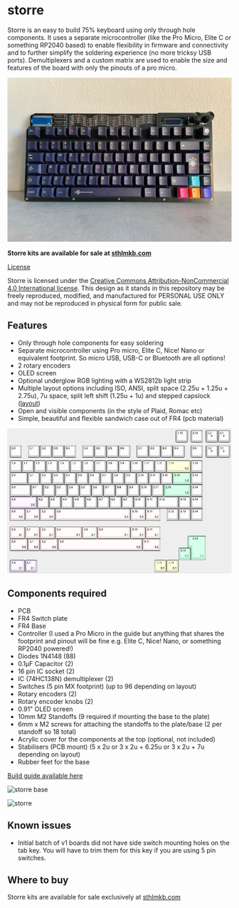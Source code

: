 # storre
Storre is an easy to build 75% keyboard using only through hole components. It uses a separate microcontroller (like the Pro Micro, Elite C or something RP2040 based) to enable flexibility in firmware and connectivity and to further simplify the soldering experience (no more tricksy USB ports). Demultiplexers and a custom matrix are used to enable the size and features of the board with only the pinouts of a pro micro. 

![storre](img/storre.jpeg "storre")

**Storre kits are available for sale at [sthlmkb.com](https://sthlmkb.com/shop/storre-keyboard-kit/)**

[License](LICENSE)

Storre is licensed under the [Creative Commons Attribution-NonCommercial 4.0 International license](https://creativecommons.org/licenses/by-nc/4.0/). This design as it stands in this repository may be freely reproduced, modified, and manufactured for PERSONAL USE ONLY and may not be reproduced in physical form for public sale. 

## Features
* Only through hole components for easy soldering
* Separate microcontroller using Pro micro, Elite C, Nice! Nano or equivalent footprint. So micro USB, USB-C or Bluetooth are all options!
* 2 rotary encoders
* OLED screen
* Optional underglow RGB lighting with a WS2812b light strip
* Multiple layout options including ISO, ANSI, split space (2.25u + 1.25u + 2.75u), 7u space, split left shift (1.25u + 1u) and stepped capslock ([layout]("http://www.keyboard-layout-editor.com/##@_name=Lagom&notes=16%20cols%20%2F=%204%20pins%20with%202x%203%20to%208%20demux%20(2%5E4%20%2F=%2016)%0A5%20rows%0A11%20pins%20total%20for%20keyswitches%0A16%20+%202%20pins%20(for%20OLED)%20on%20a%20pro%20micro%0A1%20pin%20for%20LED%20underglow%0A4%20pins%20for%202%20encoders%0A%0A72%20keys%20+%202%20enc%20%3B&@_x:13.75%3B&=1,15&_x:0.25%3B&=2,15&_x:0.25%3B&=0,0%0A%0A%0A%0A%0A%0A%0A%0A%0Ae&=0,1%0A%0A%0A%0A%0A%0A%0A%0A%0Ae%3B&@_y:0.25%3B&=0,0&=0,1&=0,2&=0,3&=0,4&=0,5&=0,6&=0,7&=0,8&=0,9&=0,10&=0,11&=0,12&_w:2%3B&=0,14%0A%0A%0A0,0&=0,15&_x:0.25%3B&=1,0%0A%0A%0A%0A%0A%0A%0A%0A%0Ae&=1,1%0A%0A%0A%0A%0A%0A%0A%0A%0Ae%3B&@_w:1.5%3B&=1,0&=1,1&=1,2&=1,3&=1,4&=1,5&=1,6&=1,7&=1,8&=1,9&=1,10&=1,11&=1,12&_w:1.5%3B&=1,13%0A%0A%0A1,0&=1,14%3B&@_w:1.75%3B&=2,0&=2,1&=2,2&=2,3&=2,4&=2,5&=2,6&=2,7&=2,8&=2,9&=2,10&=2,11&_w:2.25%3B&=2,13%0A%0A%0A1,0&=2,14%3B&@_w:2.25%3B&=3,0%0A%0A%0A2,0&=3,2&=3,3&=3,4&=3,5&=3,6&=3,7&=3,8&=3,9&=3,10&=3,11&_w:1.75%3B&=3,12&=3,13&=3,14%3B&@_w:1.25%3B&=4,0%0A%0A%0A3,0&_w:1.25%3B&=4,1%0A%0A%0A3,0&_w:1.25%3B&=4,2%0A%0A%0A3,0&_w:6.25%3B&=4,6%0A%0A%0A3,0&_w:1.25%3B&=4,10%0A%0A%0A3,0&_w:1.25%3B&=4,11%0A%0A%0A3,0&_x:0.5%3B&=4,12&=4,13&=4,14%3B&@_y:0.5&w:1.25%3B&=4,0%0A%0A%0A3,1&_w:1.25%3B&=4,1%0A%0A%0A3,1&_w:1.25%3B&=4,2%0A%0A%0A3,1&_w:2.25%3B&=4,4%0A%0A%0A3,1&_w:1.25%3B&=4,6%0A%0A%0A3,1&_w:2.75%3B&=4,8%0A%0A%0A3,1&_w:1.25%3B&=4,10%0A%0A%0A3,1&_w:1.25%3B&=4,11%0A%0A%0A3,1%3B&@_y:-0.25&x:15&w:1.25&h:2&w2:1.5&h2:1&x2:-0.25%3B&=2,13%0A%0A%0A1,1%3B&@_y:-0.75&w:1.5%3B&=4,0%0A%0A%0A3,2&=4,1%0A%0A%0A3,2&_w:1.5%3B&=4,2%0A%0A%0A3,2&_w:7%3B&=4,6%0A%0A%0A3,2&_w:1.5%3B&=4,11%0A%0A%0A3,2%3B&@_y:-0.25&x:14%3B&=2,12%0A%0A%0A1,1%3B&@_w:1.25%3B&=3,0%0A%0A%0A2,1&=3,1%0A%0A%0A2,1&_x:9.75%3B&=0,13%0A%0A%0A0,1&=0,14%0A%0A%0A0,1"))
* Open and visible components (in the style of Plaid, Romac etc)
* Simple, beautiful and flexible sandwich case out of FR4 (pcb material)

![lagom layout](img/layout.png "lagom layout")

## Components required 
* PCB
* FR4 Switch plate
* FR4 Base 
* Controller (I used a Pro Micro in the guide but anything that shares the footprint and pinout will be fine e.g. Elite C, Nice! Nano, or something RP2040 powered!)
* Diodes 1N4148 (88)
* 0.1μF Capacitor (2)
* 16 pin IC socket (2)
* IC (74HC138N) demultiplexer (2)
* Switches (5 pin MX footprint) (up to 96 depending on layout)
* Rotary encoders (2)
* Rotary encoder knobs (2)
* 0.91" OLED screen
* 10mm M2 Standoffs (9 required if mounting the base to the plate)
* 6mm x M2 screws for attaching the standoffs to the plate/base (2 per standoff so 18 total)
* Acrylic cover for the components at the top (optional, not included)
* Stabilisers (PCB mount) (5 x 2u or 3 x 2u + 6.25u or 3 x 2u + 7u depending on layout)
* Rubber feet for the base

[Build guide available here](build_guide.md)

![storre base](img/storre_base.jpeg "storre base")

![storre](img/storre.png "storre pcb")

## Known issues 
* Initial batch of v1 boards did not have side switch mounting holes on the tab key. You will have to trim them for this key if you are using 5 pin switches. 

## Where to buy
Storre kits are available for sale exclusively at [sthlmkb.com](https://sthlmkb.com/shop/storre-keyboard-kit/)
